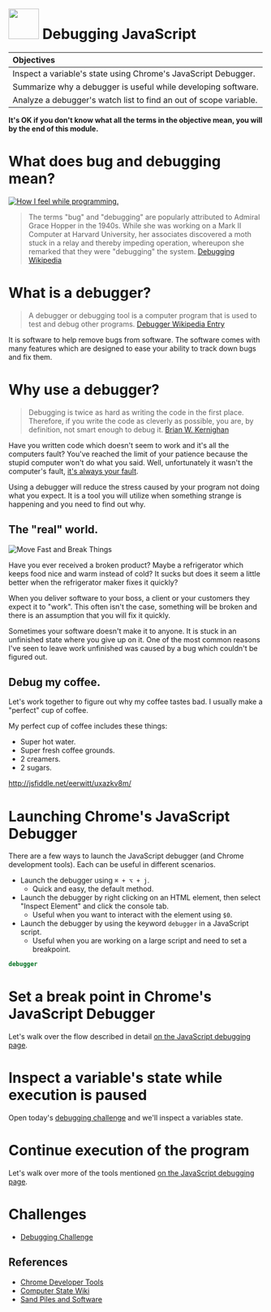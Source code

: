 # <img src="https://cloud.githubusercontent.com/assets/7833470/10423298/ea833a68-7079-11e5-84f8-0a925ab96893.png" width="60">  Debugging JavaScript

| Objectives |
| :--- |
| Inspect a variable's state using Chrome's JavaScript Debugger. |
| Summarize why a debugger is useful while developing software. |
| Analyze a debugger's watch list to find an out of scope variable. |

**It's OK if you don't know what all the terms in the objective mean, you will by the end of this module.**

# What does bug and debugging mean?

<a href="http://i.imgur.com/6usagmh.gif" target="_blank"><img src="http://i.imgur.com/6usagmh.gif" alt="How I feel while programming."></a>

> The terms "bug" and "debugging" are popularly attributed to Admiral Grace Hopper in the 1940s. While she was working on a Mark II Computer at Harvard University, her associates discovered a moth stuck in a relay and thereby impeding operation, whereupon she remarked that they were "debugging" the system. <a href="https://en.wikipedia.org/wiki/Debugging" target="_blank">Debugging Wikipedia</a>

# What is a debugger?

> A debugger or debugging tool is a computer program that is used to test and debug other programs. <a href="https://en.wikipedia.org/wiki/Debugger" target="_blank">Debugger Wikipedia Entry</a>

It is software to help remove bugs from software. The software comes with many features which are designed to ease your ability to track down bugs and fix them.

# Why use a debugger?

> Debugging is twice as hard as writing the code in the first place. Therefore, if you write the code as cleverly as possible, you are, by definition, not smart enough to debug it. <a href="http://www.amazon.com/gp/product/0070342075" target="_blank">Brian W. Kernighan</a>

Have you written code which doesn't seem to work and it's all the computers fault? You've reached the limit of your patience because the stupid computer won't do what you said. Well, unfortunately it wasn't the computer's fault, <a href="http://blog.codinghorror.com/the-first-rule-of-programming-its-always-your-fault/" target="_blank">it's always your fault</a>.

Using a debugger will reduce the stress caused by your program not doing what you expect. It is a tool you will utilize when something strange is happening and you need to find out why.

## The "real" world.

![Move Fast and Break Things](https://imgs.xkcd.com/comics/move_fast_and_break_things.png)

Have you ever received a broken product? Maybe a refrigerator which keeps food nice and warm instead of cold? It sucks but does it seem a little better when the refrigerator maker fixes it quickly?

When you deliver software to your boss, a client or your customers they expect it to "work". This often isn't the case, something will be broken and there is an assumption that you will fix it quickly.

Sometimes your software doesn't make it to anyone. It is stuck in an unfinished state where you give up on it. One of the most common reasons I've seen to leave work unfinished was caused by a bug which couldn't be figured out.

## Debug my coffee.

Let's work together to figure out why my coffee tastes bad. I usually make a "perfect" cup of coffee.

My perfect cup of coffee includes these things:

* Super hot water.
* Super fresh coffee grounds.
* 2 creamers.
* 2 sugars.

http://jsfiddle.net/eerwitt/uxazkv8m/


# Launching Chrome's JavaScript Debugger

There are a few ways to launch the JavaScript debugger (and Chrome development tools). Each can be useful in different scenarios.

* Launch the debugger using `⌘ + ⌥ + j`.
    * Quick and easy, the default method.
* Launch the debugger by right clicking on an HTML element, then select "Inspect Element" and click the console tab.
    * Useful when you want to interact with the element using `$0`.
* Launch the debugger by using the keyword `debugger` in a JavaScript script.
    * Useful when you are working on a large script and need to set a breakpoint.

```js
debugger
```

# Set a break point in Chrome's JavaScript Debugger

Let's walk over the flow described in detail <a href="https://developer.chrome.com/devtools/docs/javascript-debugging#breakpoints" target="_blank">on the JavaScript debugging page</a>.

# Inspect a variable's state while execution is paused

Open today's <a href="https://github.com/sf-wdi-24/debugging-challenges" target="_blank">debugging challenge</a> and we'll inspect a variables state.

# Continue execution of the program

Let's walk over more of the tools mentioned <a href="https://developer.chrome.com/devtools/docs/javascript-debugging" target="_blank">on the JavaScript debugging page</a>.

# Challenges

* <a href="https://github.com/sf-wdi-24/debugging-challenges" target="_blank">Debugging Challenge</a>

## References

* <a href="https://developer.chrome.com/devtools/docs/javascript-debugging" target="_blank">Chrome Developer Tools</a>
* <a href="https://en.wikipedia.org/wiki/State_%28computer_science%29" target="_blank">Computer State Wiki</a>
* <a href="https://pragprog.com/magazines/2012-04/sand-piles-and-software" target="_blank">Sand Piles and Software</a>

